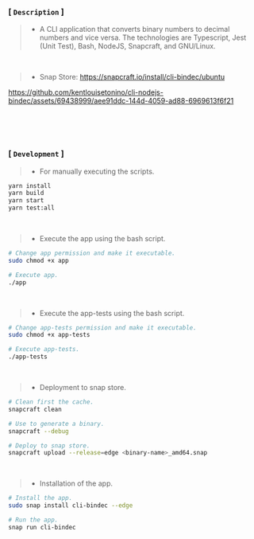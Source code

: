 ### [ `Description` ]
> - A CLI application that converts binary numbers to decimal numbers and vice versa. 
    The technologies are Typescript, Jest (Unit Test), Bash, NodeJS, Snapcraft, and
    GNU/Linux.

<br />

> - Snap Store: https://snapcraft.io/install/cli-bindec/ubuntu

https://github.com/kentlouisetonino/cli-nodejs-bindec/assets/69438999/aee91ddc-144d-4059-ad88-6969613f6f21

<br />
<br />
<br />



### [ `Development` ]
> - For manually executing the scripts.
```bash
yarn install
yarn build
yarn start
yarn test:all
```

<br />

> - Execute the app using the bash script.
```bash
# Change app permission and make it executable.
sudo chmod +x app

# Execute app.
./app
```

<br />

> - Execute the app-tests using the bash script.
```bash
# Change app-tests permission and make it executable.
sudo chmod +x app-tests

# Execute app-tests.
./app-tests
```

<br />

> - Deployment to snap store.
```bash
# Clean first the cache.
snapcraft clean

# Use to generate a binary.
snapcraft --debug

# Deploy to snap store.
snapcraft upload --release=edge <binary-name>_amd64.snap
```

<br />

> - Installation of the app.
```bash
# Install the app.
sudo snap install cli-bindec --edge

# Run the app.
snap run cli-bindec
```
